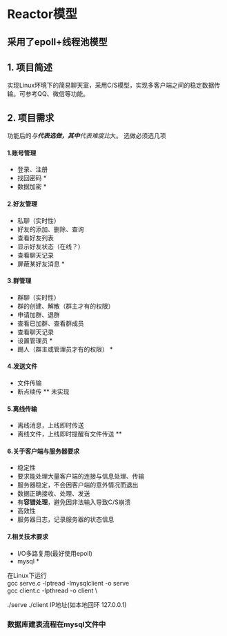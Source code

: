#  Reactor模型
## 采用了epoll+线程池模型
## 1. 项目简述
实现Linux环境下的简易聊天室，采用C/S模型，实现多客户端之间的稳定数据传输。可参考QQ、微信等功能。

## 2. 项目需求
功能后的*与**代表选做，其中**代表难度比*大。 选做必须选几项

#### 1.账号管理
- 登录、注册
- 找回密码 *
- 数据加密 *
#### 2.好友管理
- 私聊（实时性）
- 好友的添加、删除、查询
- 查看好友列表
- 显示好友状态（在线？）
- 查看聊天记录
- 屏蔽某好友消息 *
#### 3.群管理
- 群聊（实时性）
- 群的创建、解散（群主才有的权限）
- 申请加群、退群
- 查看已加群、查看群成员
- 查看聊天记录
- 设置管理员 *
- 踢人（群主或管理员才有的权限） *
#### 4.发送文件
- 文件传输
- 断点续传 ** 未实现
#### 5.离线传输
- 离线消息，上线即时传送
- 离线文件，上线即时提醒有文件传送 **
#### 6.关于客户端与服务器要求
- 稳定性
- 要求能处理大量客户端的连接与信息处理、传输
- 服务器稳定，不会因客户端的意外情况而退出
- 数据正确接收、处理、发送
- 有**容错处理**，避免因非法输入导致C/S崩溃
- 高效性
- 服务器日志，记录服务器的状态信息
#### 7.相关技术要求
- I/O多路复用(最好使用epoll)
- mysql *

在Linux下运行 \
gcc serve.c -lptread -lmysqlclient -o serve \
gcc client.c -lpthread -o client \

./serve 
./client IP地址(如本地回环 127.0.0.1) 

### 数据库建表流程在mysql文件中
